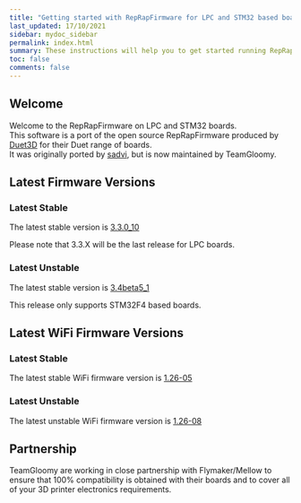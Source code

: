 ```yaml
---
title: "Getting started with RepRapFirmware for LPC and STM32 based boards"
last_updated: 17/10/2021
sidebar: mydoc_sidebar
permalink: index.html
summary: These instructions will help you to get started running RepRapFirmware on your LPC or STM32 based 3D printer board
toc: false
comments: false
---
```


## Welcome

Welcome to the RepRapFirmware on LPC and STM32 boards.  
This software is a port of the open source RepRapFirmware produced by [Duet3D](http://www.duet3d.com) for their Duet range of boards.  
It was originally ported by [sadvi](https://github.com/sdavi), but is now maintained by TeamGloomy.

## Latest Firmware Versions

### Latest Stable

The latest stable version is [3.3.0_10](https://github.com/gloomyandy/RepRapFirmware/releases/tag/v3.3.0_10)

Please note that 3.3.X will be the last release for LPC boards.

### Latest Unstable

The latest stable version is [3.4beta5_1](https://github.com/gloomyandy/RepRapFirmware/releases/tag/v3.4.0beta5_1)

This release only supports STM32F4 based boards.

## Latest WiFi Firmware Versions

### Latest Stable

The latest stable WiFi firmware version is [1.26-05](https://github.com/gloomyandy/DuetWiFiSocketServer/releases/tag/V1.26-05)

### Latest Unstable

The latest unstable WiFi firmware version is [1.26-08](https://github.com/gloomyandy/DuetWiFiSocketServer/releases/tag/v1.26-08)

## Partnership

TeamGloomy are working in close partnership with Flymaker/Mellow to ensure that 100% compatibility is obtained with their boards and to cover all of your 3D printer electronics requirements.  